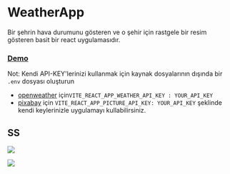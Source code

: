 # WeatherApp

 Bir şehrin  hava durumunu gösteren ve o şehir için rastgele bir resim gösteren basit bir react uygulamasıdır.
 
### [Demo](https://weathercity-app.netlify.app/) 

Not: Kendi API-KEY'lerinizi kullanmak için  kaynak dosyalarının dışında bir `.env` dosyası oluşturun 
 -  [openweather](https://api.openweathermap.org) için`VITE_REACT_APP_WEATHER_API_KEY : YOUR_API_KEY` 
 - [pixabay](https://pixabay.com/) için `VITE_REACT_APP_PICTURE_API_KEY: YOUR_API_KEY`
şeklinde kendi keylerinizle uygulamayı kullabilirsiniz.

## SS

![](https://i.imgur.com/gl4Adzs.png)

![](https://i.imgur.com/Acs6Isi.png)
